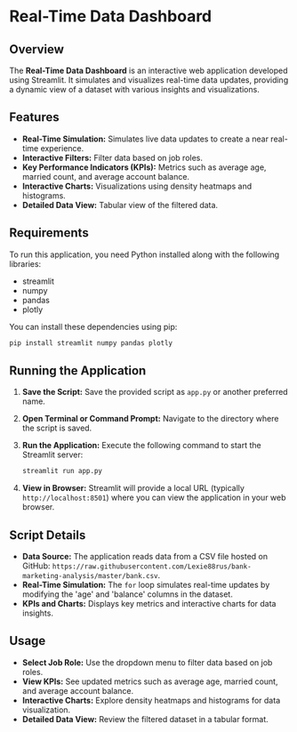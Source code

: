 # Real-Time Data Dashboard

## Overview

The **Real-Time Data Dashboard** is an interactive web application developed using Streamlit. It simulates and visualizes real-time data updates, providing a dynamic view of a dataset with various insights and visualizations.

## Features

- **Real-Time Simulation:** Simulates live data updates to create a near real-time experience.
- **Interactive Filters:** Filter data based on job roles.
- **Key Performance Indicators (KPIs):** Metrics such as average age, married count, and average account balance.
- **Interactive Charts:** Visualizations using density heatmaps and histograms.
- **Detailed Data View:** Tabular view of the filtered data.

## Requirements

To run this application, you need Python installed along with the following libraries:
- streamlit
- numpy
- pandas
- plotly

You can install these dependencies using pip:

```sh
pip install streamlit numpy pandas plotly
```

## Running the Application

1. **Save the Script:** Save the provided script as `app.py` or another preferred name.
2. **Open Terminal or Command Prompt:** Navigate to the directory where the script is saved.
3. **Run the Application:** Execute the following command to start the Streamlit server:

   ```sh
   streamlit run app.py
   ```

4. **View in Browser:** Streamlit will provide a local URL (typically `http://localhost:8501`) where you can view the application in your web browser.

## Script Details

- **Data Source:** The application reads data from a CSV file hosted on GitHub: `https://raw.githubusercontent.com/Lexie88rus/bank-marketing-analysis/master/bank.csv`.
- **Real-Time Simulation:** The `for` loop simulates real-time updates by modifying the 'age' and 'balance' columns in the dataset.
- **KPIs and Charts:** Displays key metrics and interactive charts for data insights.

## Usage

- **Select Job Role:** Use the dropdown menu to filter data based on job roles.
- **View KPIs:** See updated metrics such as average age, married count, and average account balance.
- **Interactive Charts:** Explore density heatmaps and histograms for data visualization.
- **Detailed Data View:** Review the filtered dataset in a tabular format.

